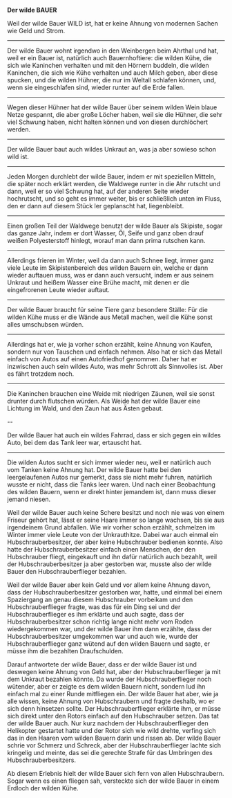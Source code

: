 **Der wilde BAUER**

Weil der wilde Bauer WILD ist, hat er keine Ahnung von modernen Sachen wie Geld
und Strom.

---

Der wilde Bauer wohnt irgendwo in den Weinbergen beim Ahrthal und
hat, weil er ein Bauer ist, natürlich auch Bauernhoftiere: die wilden Kühe, die
sich wie Kaninchen verhalten und mit den Hörnern buddeln, die wilden Kaninchen,
die sich wie Kühe verhalten und auch Milch geben, aber diese spucken, und die
wilden Hühner, die nur im Weltall schlafen können, und, wenn sie eingeschlafen
sind, wieder runter auf die Erde fallen.

---

Wegen dieser Hühner hat der wilde Bauer
über seinem wilden Wein blaue Netze gespannt, die aber große Löcher haben, weil
sie die Hühner, die sehr viel Schwung haben, nicht halten können und von diesen
durchlöchert werden.

---

Der wilde Bauer baut auch wildes Unkraut an, was ja aber sowieso schon wild ist.

---

Jeden Morgen durchlebt der wilde Bauer, indem er mit speziellen Mitteln, die
später noch erklärt werden, die Waldwege runter in die Ahr rutscht und dann,
weil er so viel Schwung hat, auf der anderen Seite wieder hochrutscht, und so
geht es immer weiter, bis er schließlich unten im Fluss, den er dann auf diesem
Stück ler geplanscht hat, liegenbleibt. 

---

Einen großen Teil der Waldwege benutzt
der wilde Bauer als Skipiste, sogar das ganze Jahr, indem er dort Wasser, Öl,
Seife und ganz oben drauf weißen Polyesterstoff hinlegt, worauf man dann prima
rutschen kann.

---

Allerdings frieren im Winter, weil da dann auch Schnee liegt, immer ganz viele
Leute im Skipistenbereich des wilden Bauern ein, welche er dann wieder auftauen
muss, was er dann auch versucht, indem er aus seinem Unkraut und heißem Wasser
eine Brühe macht, mit denen er die eingefrorenen Leute wieder auftaut.

---

Der wilde Bauer braucht für seine Tiere ganz besondere Ställe: Für die wilden
Kühe muss er die Wände aus Metall machen, weil die Kühe sonst alles umschubsen
würden. 

---

Allerdings hat er, wie ja vorher schon erzählt, keine Ahnung von Kaufen,
sondern nur von Tauschen und einfach nehmen. Also hat er sich das Metall einfach
von Autos auf einen Autofriedhof genommen. Daher hat er inzwischen auch sein
wildes Auto, was mehr Schrott als Sinnvolles ist. Aber es fährt trotzdem noch.

---


Die Kaninchen brauchen eine Weide mit niedrigen Zäunen, weil sie sonst
drunter durch flutschen würden. Als Weide hat der wilde Bauer eine Lichtung im Wald, und
den Zaun hat aus Ästen gebaut. 

--

Der wilde Bauer hat auch ein wildes Fahrrad, dass er sich gegen ein wildes Auto, bei dem das Tank leer war, ertauscht hat.


---

Die wilden Autos sucht er sich immer wieder neu, weil er natürlich auch vom
Tanken keine Ahnung hat. Der wilde Bauer hatte bei den leergelaufenen Autos nur
gemerkt, dass sie nicht mehr fuhren, natürlich wusste er nicht, dass die Tanks
leer waren. Und nach einer Beobachtung des wilden Bauern, wenn er direkt hinter
jemandem ist, dann muss dieser jemand niesen.

Weil der wilde Bauer auch keine Schere besitzt und noch nie was von einem
Friseur gehört hat, lässt er seine Haare immer so lange wachsen, bis sie aus
irgendeinem Grund abfallen. Wie wir vorher schon erzählt, schmelzen im Winter
immer viele Leute von der Unkrauthitze. Dabei war auch einmal ein
Hubschrauberbesitzer, der aber keine Hubschrauber bedienen konnte. Also hatte
der Hubschrauberbesitzer einfach einen Menschen, der den Hubschrauber fliegt,
eingekauft und ihn dafür natürlich auch bezahlt, weil der Hubschrauberbesitzer
ja aber gestorben war, musste also der wilde Bauer den Hubschrauberflieger
bezahlen.

Weil der wilde Bauer aber kein Geld und vor allem keine Ahnung davon, dass der
Hubschrauberbesitzer gestorben war, hatte, und einmal bei einem Spaziergang an
genau diesem Hubschrauber vorbeikam und den Hubschrauberflieger fragte, was das
für ein Ding sei und der Hubschrauberflieger es ihm erklärte und auch sagte,
dass der Hubschrauberbesitzer schon richtig lange nicht mehr vom Roden
wiedergekommen war, und der wilde Bauer ihm dann erzählte, dass der
Hubschrauberbesitzer umgekommen war und auch wie, wurde der Hubschrauberflieger
ganz wütend auf den wilden Bauern und sagte, er müsse ihm die bezahlten
Draufschulden.

Darauf antwortete der wilde Bauer, dass er der wilde Bauer ist und deswegen
keine Ahnung von Geld hat, aber der Hubschrauberflieger ja mit dem Unkraut
bezahlen könnte. Da wurde der Hubschrauberflieger noch wütender, aber er zeigte
es dem wilden Bauern nicht, sondern lud ihn einfach mal zu einer Runde
mitfliegen ein. Der wilde Bauer hat aber, wie ja alle wissen, keine Ahnung von
Hubschraubern und fragte deshalb, wo er sich denn hinsetzen sollte. Der
Hubschrauberflieger erklärte ihm, er müsse sich direkt unter den Rotors einfach
auf den Hubschrauber setzen. Das tat der wilde Bauer auch. Nur kurz nachdem der
Hubschrauberflieger den Helikopter gestartet hatte und der Rotor sich wie wild
drehte, verfing sich das in den Haaren vom wilden Bauern darin und rissen ab.
Der wilde Bauer schrie vor Schmerz und Schreck, aber der Hubschrauberflieger
lachte sich kringelig und meinte, das sei die gerechte Strafe für das Umbringen
des Hubschrauberbesitzers.

Ab diesem Erlebnis hielt der wilde Bauer sich fern von allen Hubschraubern.
Sogar wenn es einen fliegen sah, versteckte sich der wilde Bauer in einem
Erdloch der wilden Kühe.

